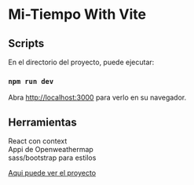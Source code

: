 # Mi-Tiempo With Vite

## Scripts

En el directorio del proyecto, puede ejecutar:

### `npm run dev`
Abra [http://localhost:3000](http://localhost:3000) para verlo en su navegador.

## Herramientas
React con context\
Appi de Openweathermap\
sass/bootstrap para estilos

[Aqui puede ver el proyecto](https://mitiempo.vercel.app/)